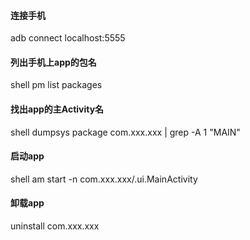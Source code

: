 #### 连接手机
adb connect localhost:5555
#### 列出手机上app的包名
shell pm list packages
#### 找出app的主Activity名
shell dumpsys package com.xxx.xxx | grep -A 1 "MAIN"
#### 启动app
shell am start -n com.xxx.xxx/.ui.MainActivity
#### 卸载app
uninstall com.xxx.xxx
